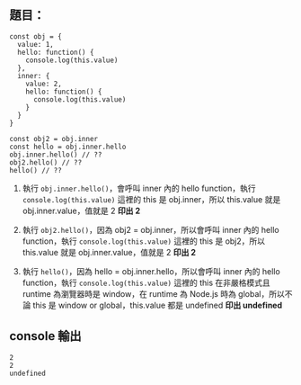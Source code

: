 ## 題目：
```
const obj = {
  value: 1,
  hello: function() {
    console.log(this.value)
  },
  inner: {
    value: 2,
    hello: function() {
      console.log(this.value)
    }
  }
}
  
const obj2 = obj.inner
const hello = obj.inner.hello
obj.inner.hello() // ??
obj2.hello() // ??
hello() // ??
```

1. 執行 `obj.inner.hello()`，會呼叫 inner 內的 hello function，執行 `console.log(this.value)`
這裡的 this 是 obj.inner，所以 this.value 就是 obj.inner.value，值就是 2
**印出 2**

2. 執行 `obj2.hello()`，因為 obj2 = obj.inner，所以會呼叫 inner 內的 hello function，執行 `console.log(this.value)`
這裡的 this 是 obj2，所以 this.value 就是 obj.inner.value，值就是 2
**印出 2**

3. 執行 `hello()`，因為 hello = obj.inner.hello，所以會呼叫 inner 內的 hello function，執行 `console.log(this.value)`
這裡的 this 在非嚴格模式且 runtime 為瀏覽器時是 window，在 runtime 為 Node.js 時為 global，所以不論 this 是 window or global，this.value 都是 undefined
**印出 undefined**


## console 輸出
```
2
2
undefined
```